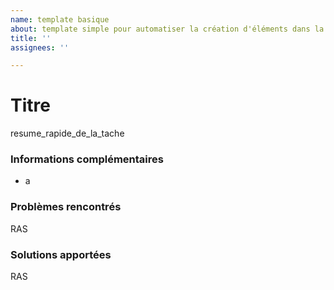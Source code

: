 ```yaml
---
name: template basique
about: template simple pour automatiser la création d'éléments dans la roadmap
title: ''
assignees: ''

---
```


# Titre
resume_rapide_de_la_tache

### Informations complémentaires
 - a

### Problèmes rencontrés
RAS

### Solutions apportées
RAS
